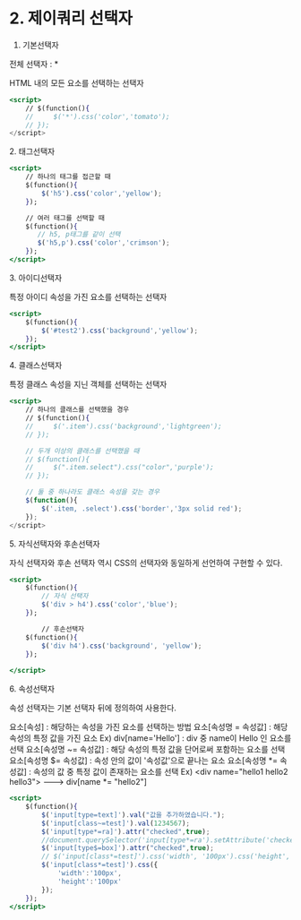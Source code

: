 # 2. 제이쿼리 선택자



1. 기본선택자

전체 선택자 : \*

HTML 내의 모든 요소를 선택하는 선택자

```jsx
<script>
    // $(function(){
    //     $('*').css('color','tomato');
    // });
</script>
```

2\. 태그선택자

```jsx
<script>
    // 하나의 태그를 접근할 때
    $(function(){
        $('h5').css('color','yellow');
    });

    // 여러 태그를 선택할 때
    $(function(){
       // h5, p태그를 같이 선택
       $('h5,p').css('color','crimson'); 
    });
</script>
```

3\. 아이디선택자

특정 아이디 속성을 가진 요소를 선택하는 선택자

```jsx
<script>
    $(function(){
        $('#test2').css('background','yellow');
    });
</script>
```

4\. 클래스선택자

특정 클래스 속성을 지닌 객체를 선택하는 선택자

```jsx
<script>
    // 하나의 클래스를 선택했을 경우
    // $(function(){
    //     $('.item').css('background','lightgreen');
    // });

    // 두개 이상의 클래스를 선택했을 때
    // $(function(){
    //     $(".item.select").css("color",'purple');
    // });

    // 둘 중 하나라도 클래스 속성을 갖는 경우
    $(function(){
        $('.item, .select').css('border','3px solid red');
    });
</script>
```

5\. 자식선택자와 후손선택자

자식 선택자와 후손 선택자 역시 CSS의 선택자와 동일하게 선언하여 구현할 수 있다.

```jsx
<script>
    $(function(){
        // 자식 선택자
        $('div > h4').css('color','blue');
    });

        // 후손선택자
    $(function(){
        $('div h4').css('background', 'yellow');
    });
    
</script>
```

6\. 속성선택자

속성 선택자는 기본 선택자 뒤에 정의하여 사용한다.

요소\[속성] : 해당하는 속성을 가진 요소를 선택하는 방법 요소\[속성명 = 속성값] : 해당 속성의 특정 값을 가진 요소 Ex) div\[name='Hello'] : div 중 name이 Hello 인 요소를 선택 요소\[속성명 \~= 속성값] : 해당 속성의 특정 값을 단어로써 포함하는 요소를 선택 요소\[속성명 $= 속성값] : 속성 안의 값이 '속성값'으로 끝나는 요소 요소\[속성명 \*= 속성값] : 속성의 값 중 특정 값이 존재하는 요소를 선택 Ex) \<div name="hello1 hello2 hello3"> ---> div\[name \*= "hello2"]

```jsx
<script>
    $(function(){
        $('input[type=text]').val("값을 추가하였습니다.");
        $('input[class~=test]').val(1234567);
        $('input[type*=ra]').attr("checked",true);
        //document.querySelector('input[type*=ra').setAttribute('checked', true);
        $('input[type$=box]').attr("checked",true);
        // $('input[class*=test]').css('width', '100px').css('height','100px');
        $('input[class*=test]').css({
            'width':'100px',
            'height':'100px'
        });
    });
</script>
```

